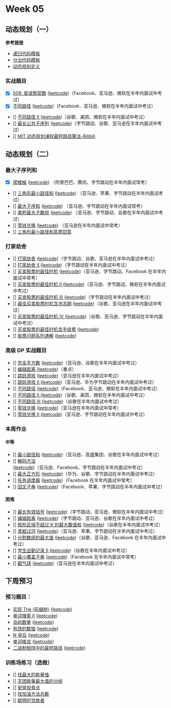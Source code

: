 # Week 05

## 动态规划（一） 

**参考链接**

* [递归代码模板](../Week_03/code/template-recursion.md)
* [分治代码模板](../Week_03/code/template-divide-and-conquer.md)
* [动态规划定义](code/Dynamic-programming-Wikipedia.htm)


### 实战题目

* [x] [509. 斐波那契数](code/509-fibonacci-number.md) ([leetcode](https://leetcode-cn.com/problems/fibonacci-number/))（Facebook、亚马逊、微软在半年内面试中考过）
* [x] [不同路径](code/62-unique-paths.md) ([leetcode](https://leetcode-cn.com/problems/unique-paths/))（Facebook、亚马逊、微软在半年内面试中考过）
* [] [不同路径 II ]() ([leetcode](https://leetcode-cn.com/problems/unique-paths-ii/))（谷歌、美团、微软在半年内面试中考过）
* [] [最长公共子序列]() ([leetcode](https://leetcode-cn.com/problems/longest-common-subsequence/))（字节跳动、谷歌、亚马逊在半年内面试中考过）
* [] [MIT 动态规划课程最短路径算法-Bilibili](https://www.bilibili.com/video/av53233912?from=search&seid=2847395688604491997) 

## 动态规划（二） 

### 最大子序列和

* [x] [爬楼梯](../1p1d/day00-climbing-stairs.md) ([leetcode](https://leetcode-cn.com/problems/climbing-stairs/description/)) （阿里巴巴、腾讯、字节跳动在半年内面试常考）
* [] [三角形最小路径和]() ([leetcode](https://leetcode-cn.com/problems/triangle/description/)) （亚马逊、苹果、字节跳动在半年内面试考过）
* [] [最大子序和]() ([leetcode](https://leetcode-cn.com/problems/maximum-subarray/)) （亚马逊、字节跳动在半年内面试常考）
* [] [乘积最大子数组]() ([leetcode](https://leetcode-cn.com/problems/maximum-product-subarray/description/)) （亚马逊、字节跳动、谷歌在半年内面试中考过）
* [] [零钱兑换]() ([leetcode](https://leetcode-cn.com/problems/coin-change/description/)) （亚马逊在半年内面试中常考）
* [] [三角形最小路径和高票回答](https://leetcode.com/problems/triangle/discuss/38735/Python-easy-to-understand-solutions-(top-down-bottom-up))

### 打家劫舍

* [] [打家劫舍]() ([leetcode]())（字节跳动、谷歌、亚马逊在半年内面试中考过）
* [] [打家劫舍 II ]() ([leetcode]())（字节跳动在半年内面试中考过）
* [] [买卖股票的最佳时机]() ([leetcode]())（亚马逊、字节跳动、Facebook 在半年内面试中常考）
* [] [买卖股票的最佳时机 II ]() ([leetcode]())（亚马逊、字节跳动、微软在半年内面试中考过）
* [] [买卖股票的最佳时机 III ]() ([leetcode]())（字节跳动在半年内面试中考过）
* [] [最佳买卖股票时机含冷冻期]() ([leetcode]())（谷歌、亚马逊在半年内面试中考过）
* [] [买卖股票的最佳时机 IV ]() ([leetcode]())（谷歌、亚马逊、字节跳动在半年内面试中考过）
* [] [买卖股票的最佳时机含手续费]() ([leetcode]())
* [] [股票问题系列通解]() ([leetcode]())

### 高级 DP 实战题目

* [] [完全平方数]() ([leetcode]())（亚马逊、谷歌在半年内面试中考过）
* [] [编辑距离 ]() ([leetcode]())（重点）
* [] [跳跃游戏]() ([leetcode]())（亚马逊在半年内面试中考过）
* [] [跳跃游戏 II ]() ([leetcode]())（亚马逊、华为字节跳动在半年内面试中考过）
* [] [不同路径]() ([leetcode]())（Facebook、亚马逊、微软在半年内面试中考过）
* [] [不同路径 II ]() ([leetcode]())（谷歌、美团、微软在半年内面试中考过）
* [] [不同路径 III ]() ([leetcode]())（谷歌在半年内面试中考过）
* [] [零钱兑换]() ([leetcode]())（亚马逊在半年内面试中常考）
* [] [零钱兑换 II ]() ([leetcode]())（亚马逊、字节跳动在半年内面试中考过）


### 本周作业


#### 中等

* [] [最小路径和]() ([leetcode]())（亚马逊、高盛集团、谷歌在半年内面试中考过）
* [] [解码方法]() ([leetcode]())（亚马逊、Facebook、字节跳动在半年内面试中考过）
* [] [最大正方形]() ([leetcode]())（华为、谷歌、字节跳动在半年内面试中考过）
* [] [任务调度器]() ([leetcode]())（Facebook 在半年内面试中常考）
* [] [回文子串]() ([leetcode]())（Facebook、苹果、字节跳动在半年内面试中考过）

#### 困难

* [] [最长有效括号]() ([leetcode]())（字节跳动、亚马逊、微软在半年内面试中考过）
* [] [编辑距离]() ([leetcode]())（字节跳动、亚马逊、谷歌在半年内面试中考过）
* [] [矩形区域不超过 K 的最大数值和]() ([leetcode]())（谷歌在半年内面试中考过）
* [] [青蛙过河]() ([leetcode]())（亚马逊、苹果、字节跳动在半年内面试中考过）
* [] [分割数组的最大值]() ([leetcode]())（谷歌、亚马逊、Facebook 在半年内面试中考过）
* [] [学生出勤记录 II ]() ([leetcode]())（谷歌在半年内面试中考过）
* [] [最小覆盖子串]() ([leetcode]())（Facebook 在半年内面试中常考）
* [] [戳气球]() ([leetcode]())（亚马逊在半年内面试中考过）




## 下周预习

### 预习题目：

* [实现 Trie (前缀树)]() ([leetcode]())
* [单词搜索 II]() ([leetcode]())
* [岛屿数量]() ([leetcode]())
* [有效的数独]() ([leetcode]())
* [N 皇后]() ([leetcode]())
* [单词接龙]() ([leetcode]())
* [二进制矩阵中的最短路径]() ([leetcode]())




### 训练场练习（选做）

* [] [找最大的能量值]()
* [] [天团能量最大值的分组]()
* [] [安排投食点]()
* [] [找加油方法总数]()
* [] [聪明的贷款者]()
